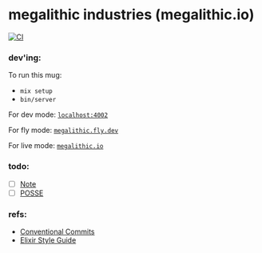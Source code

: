 # megalithic industries (megalithic.io)

[![CI](https://github.com/megalithic/megalithic.io/actions/workflows/main.yml/badge.svg)](https://github.com/megalithic/megalithic.io/actions/workflows/main.yml)

### dev'ing:

To run this mug:

- `mix setup`
- `bin/server`

For dev mode: [`localhost:4002`](http://localhost:4002)

For fly mode: [`megalithic.fly.dev`](https://megalithic.fly.dev)

For live mode: [`megalithic.io`](https://megalithic.io)

### todo:

- [ ] [Note](https://indieweb.org/note)
- [ ] [POSSE](https://indieweb.org/POSSE)

### refs:

- [Conventional Commits][1]
- [Elixir Style Guide][2]

[1]: https://www.conventionalcommits.org/en/v1.0.0/
[2]: https://github.com/lexmag/elixir-style-guide
